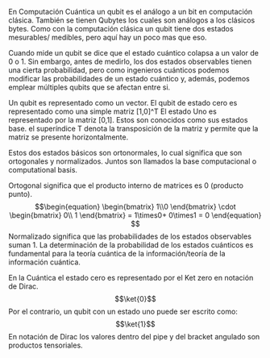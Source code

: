 En Computación Cuántica un qubit es el análogo a un bit en computación clásica. También se tienen Qubytes los cuales son análogos a los clásicos bytes. Como con la computación clásica un qubit tiene dos estados mesurables/ medibles, pero aquí hay un poco mas que eso.

Cuando mide un qubit se dice que el estado cuántico colapsa a un valor de 0 o 1. Sin embargo, antes de medirlo, los dos estados observables tienen una cierta probabilidad, pero como ingenieros cuánticos podemos modificar las probabilidades de un estado cuántico y, además, podemos emplear múltiples qubits que se afectan entre si.

Un qubit es representado como un vector. El qubit de estado cero es representado como una simple matriz [1,0]^T El estado Uno es representado por la matriz [0,1]. Estos son conocidos como sus estados base. el superíndice T denota la transposición de la matriz y permite que la matriz se presente horizontalmente.

Estos dos estados básicos son ortonormales, lo cual significa que son ortogonales y normalizados. Juntos son llamados la base computacional o computational basis.

Ortogonal significa que el producto interno de matrices es 0 (producto punto).
$$\begin{equation}
	\begin{bmatrix}
		1\\0
	\end{bmatrix}
	\cdot
		\begin{bmatrix}
			 0\\
			 1
		\end{bmatrix}
		= 1\times0+ 0\times1 = 0 
	\end{equation}
$$
Normalizado significa que las probabilidades de los estados observables suman 1.
La determinación de la probabilidad de los estados cuánticos es fundamental para la teoría cuántica de la información/teoría de la información cuántica.

En la Cuántica el estado cero es representado por el Ket zero en notación de Dirac.
$$\ket{0}$$
Por el contrario, un qubit con un estado uno puede ser escrito como:
$$\ket{1}$$
En notación de Dirac los valores dentro del pipe y del bracket angulado son productos tensoriales.




